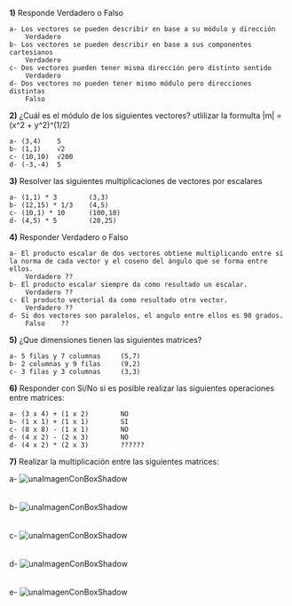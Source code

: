 
**1)** Responde Verdadero o Falso

    a- Los vectores se pueden describir en base a su módulo y dirección
        Verdadero
    b- Los vectores se pueden describir en base a sus componentes cartesianos
        Verdadero
    c- Dos vectores pueden tener misma dirección pero distinto sentido
        Verdadero
    d- Dos vectores no pueden tener mismo módulo pero direcciones distintas
        Falso


**2)** ¿Cuál es el módulo de los siguientes vectores?
    utlilizar la formulta 
    |m| = (x^2 + y^2)^(1/2)

    a- (3,4)    5 
    b- (1,1)    √2
    c- (10,10)  √200
    d- (-3,-4)  5

**3)** Resolver las siguientes multiplicaciones de vectores por escalares

    a- (1,1) * 3        (3,3)   
    b- (12,15) * 1/3    (4,5)  
    c- (10,1) * 10      (100,10)
    d- (4,5) * 5        (20,25)  

**4)** Responder Verdadero o Falso

    a- El producto escalar de dos vectores obtiene multiplicando entre sí la norma de cada vector y el coseno del ángulo que se forma entre ellos.
        Verdadero ??
    b- El producto escalar siempre da como resultado un escalar.
        Verdadero ??
    c- El producto vectorial da como resultado otro vector.
        Verdadero ??
    d- Si dos vectores son paralelos, el angulo entre ellos es 90 grados.
        Falso    ??

**5)** ¿Que dimensiones tienen las siguientes matrices?

    a- 5 filas y 7 columnas     (5,7)
    b- 2 columnas y 9 filas     (9,2)
    c- 3 filas y 3 columnas     (3,3)

**6)** Responder con Si/No si es posible realizar las siguientes operaciones entre matrices:

    a- (3 x 4) + (1 x 2)        NO
    b- (1 x 1) + (1 x 1)        SI
    c- (8 x 8) - (1 x 1)        NO
    d- (4 x 2) - (2 x 3)        NO
    d- (4 x 2) * (2 x 3)        ??????

**7)** Realizar la multiplicación entre las siguientes matrices:

a-
![unaImagenConBoxShadow](../_src/assets/ejercicios/producto1.png)
<br>
<br>
<br>
b-
![unaImagenConBoxShadow](../_src/assets/ejercicios/producto2.png)
<br>
<br>
<br>
c-
![unaImagenConBoxShadow](../_src/assets/ejercicios/producto3.png)
<br>
<br>
<br>
d-
![unaImagenConBoxShadow](../_src/assets/ejercicios/producto4.png)
<br>
<br>
<br>
e-
![unaImagenConBoxShadow](../_src/assets/ejercicios/producto5.png)
<br>
<br>
<br>